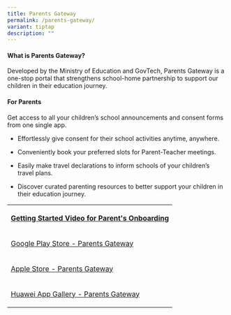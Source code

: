 ```yaml
---
title: Parents Gateway
permalink: /parents-gateway/
variant: tiptap
description: ""
---
```

<h4><strong>What is Parents Gateway?</strong></h4>
<p>Developed by the Ministry of Education and GovTech, Parents Gateway is
a one-stop portal that strengthens school-home partnership to support our
children in their education journey.</p>
<h4><strong>For Parents</strong></h4>
<p>Get access to all your children’s school announcements and consent forms
from one single app.</p>
<ul data-tight="true" class="tight">
<li>
<p>Effortlessly give consent for their school activities anytime, anywhere.</p>
</li>
<li>
<p>Conveniently book your preferred slots for Parent-Teacher meetings.</p>
</li>
<li>
<p>Easily make travel declarations to inform schools of your children’s travel
plans.</p>
</li>
<li>
<p>Discover curated parenting resources to better support your children in
their education journey.</p>
</li>
</ul>
<table style="minWidth: 25px">
<colgroup>
<col>
</colgroup>
<tbody>
<tr>
<th rowspan="1" colspan="1">
<p><a href="https://www.youtube.com/embed/tW9jwyuovOo" rel="noopener nofollow" target="_blank">Getting Started Video for Parent's Onboarding</a>
</p>
</th>
</tr>
<tr>
<td rowspan="1" colspan="1">
<p><a href="https://play.google.com/store/apps/details?id=com.moe.pgp" rel="noopener nofollow" target="_blank">Google Play Store - Parents Gateway</a>
</p>
</td>
</tr>
<tr>
<td rowspan="1" colspan="1">
<p><a href="https://apps.apple.com/sg/app/parents-gateway/id1267198708" rel="noopener nofollow" target="_blank">Apple Store - Parents Gateway</a>
</p>
</td>
</tr>
<tr>
<td rowspan="1" colspan="1">
<p><a href="https://appgallery.huawei.com/app/C101325885" rel="noopener nofollow" target="_blank">Huawei App Gallery - Parents Gateway</a>
</p>
</td>
</tr>
</tbody>
</table>
<p></p>
<p></p>
<p></p>
<p></p>
<p></p>
<p></p>
<p></p>
<p></p>
<p></p>
<p></p>
<p></p>
<p></p>
<p></p>
<p></p>
<p></p>